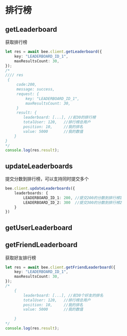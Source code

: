# 排行榜

## getLeaderboard

获取排行榜

```typescript
let res = await bee.client.getLeaderboard({
    key: "LEADERBOARD_ID_1",
    maxResultsCount: 30,
});
/* 
//// res 
 {
     code:200,
     message: success,
     request: {
         key: "LEADERBOARD_ID_1",
         maxResultsCount: 30,
     }
     result: {
        leaderboard: [...], //前30的排行榜
        totalUser: 120,   //排行榜总用户
        position: 10,     //我的排名
        value: 5000       //我的数值       
    }
}
*/
console.log(res.result);

```

## updateLeaderboards

提交分数到排行榜，可以支持同时提交多个

```typescript
bee.client.updateLeaderboards({
    leaderboards: {
        LEADERBOARD_ID_1: 200, //提交200的分数到排行榜1
        LEADERBOARD_ID_2: 300  //提交300的分数到排行榜2
    }
})
```

## getUserLeaderboard

## getFriendLeaderboard

获取好友排行榜

```typescript
let res = await bee.client.getFriendLeaderboard({
    key: "LEADERBOARD_ID_1",
    maxResultsCount: 30,
});
/*
    {
        leaderboard: [...], //前30个好友的排名
        totalUser: 120,   //排行榜总用户
        position: 10,     //我的排名
        value: 5000       //我的数值
        
    }
*/
console.log(res.result);

```

